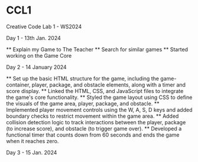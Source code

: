 # CCL1
Creative Code Lab 1 - WS2024

Day 1 - 13th Jan. 2024

** Explain my Game to The Teacher
** Search for similar games
** Started working on the Game Core

Day 2 - 14 January 2024

** Set up the basic HTML structure for the game, including the game-container, player, package, and obstacle elements, along with a timer and score display.
** Linked the HTML, CSS, and JavaScript files to integrate the game's core functionality.
** Styled the game layout using CSS to define the visuals of the game area, player, package, and obstacle.
** Implemented player movement controls using the W, A, S, D keys and added boundary checks to restrict movement within the game area.
** Added collision detection logic to track interactions between the player, package (to increase score), and obstacle (to trigger game over).
** Developed a functional timer that counts down from 60 seconds and ends the game when it reaches zero.

Day 3 - 15 Jan. 2024
